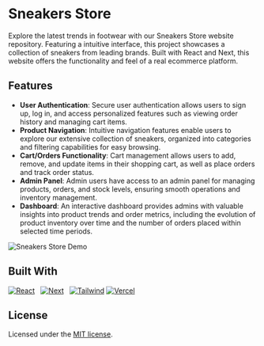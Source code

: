 <!-- ABOUT THE PROJECT -->
# Sneakers Store
Explore the latest trends in footwear with our Sneakers Store website repository. Featuring a intuitive interface, this project showcases a collection of sneakers from leading brands. Built with React and Next, this website offers the functionality and feel of a real ecommerce platform.

<!-- Features -->
## Features
- **User Authentication**: Secure user authentication allows users to sign up, log in, and access personalized features such as viewing order history and managing cart items.
- **Product Navigation**: Intuitive navigation features enable users to explore our extensive collection of sneakers, organized into categories and filtering capabilities for easy browsing.
- **Cart/Orders Functionality**: Cart management allows users to add, remove, and update items in their shopping cart, as well as place orders and track order status.
- **Admin Panel**: Admin users have access to an admin panel for managing products, orders, and stock levels, ensuring smooth operations and inventory management.
- **Dashboard**: An interactive dashboard provides admins with valuable insights into product trends and order metrics, including the evolution of product inventory over time and the number of orders placed within selected time periods.

<!-- DEMO -->
![Sneakers Store Demo](.github/demo.gif)

<!-- ROADMAP -->


<!-- Built With -->
## Built With

[![React][React.js]][React-url] &nbsp; [![Next][Next.js]][Next-url] &nbsp; [![Tailwind][Tailwind]][Tailwind-url] [![Vercel][Vercel]][Vercel-url]

<!-- License -->
## License
Licensed under the [MIT license](https://github.com/paulofr17/sneakers-store-frontend-nextjs/blob/main/LICENSE).

<!-- MARKDOWN LINKS & IMAGES -->
<!-- https://www.markdownguide.org/basic-syntax/#reference-style-links -->
[React.js]: https://img.shields.io/badge/React-20232A?style=for-the-badge&logo=react&logoColor=61DAFB
[React-url]: https://reactjs.org/
[Next.js]: https://img.shields.io/badge/Next-000000?style=for-the-badge&logo=nextdotjs&logoColor=white
[Next-url]: https://nextjs.org/
[Tailwind]: https://img.shields.io/badge/tailwind-%2338B2AC.svg?style=for-the-badge&logo=tailwind-css&logoColor=white
[Tailwind-url]: https://tailwindcss.com/
[Vercel]: https://img.shields.io/badge/vercel-%23000000.svg?style=for-the-badge&logo=vercel&logoColor=white
[Vercel-url]: https://vercel.com/
